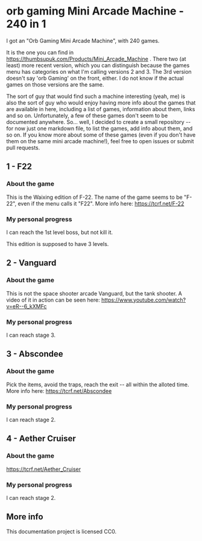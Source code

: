 # orb gaming Mini Arcade Machine - 240 in 1

I got an "Orb Gaming Mini Arcade Machine", with 240 games.

It is the one you can find in https://thumbsupuk.com/Products/Mini_Arcade_Machine . There two (at least) more recent version, which you can distinguish because the games menu has categories on what I'm calling versions 2 and 3. The 3rd version doesn't say 'orb Gaming' on the front, either. I do not know if the actual games on those versions are the same. 

The sort of guy that would find such a machine interesting (yeah, me) is also the sort of guy who would enjoy having more info about the games that are available in here, including a list of games, information about them, links and so on. Unfortunately, a few of these games don't seem to be documented anywhere. So... well, I decided to create a small repository -- for now just one markdown file, to list the games, add info about them, and so on. If you know more about some of these games (even if you don't have them on the same mini arcade machine!), feel free to open issues or submit pull requests.

##   1 - F22

### About the game

This is the Waixing edition of F-22. The name of the game seems to be "F-22", even if the menu calls it "F22". More info here: https://tcrf.net/F-22

### My personal progress

I can reach the 1st level boss, but not kill it.

This edition is supposed to have 3 levels.

##   2 - Vanguard

### About the game

This is not the space shooter arcade Vanguard, but the tank shooter. A video of it in action can be seen here: https://www.youtube.com/watch?v=eR--6_kXMFc

### My personal progress

I can reach stage 3.

##   3 - Abscondee

### About the game

Pick the items, avoid the traps, reach the exit -- all within the alloted time. More info here: https://tcrf.net/Abscondee

### My personal progress

I can reach stage 2.

##   4 - Aether Cruiser

### About the game 

https://tcrf.net/Aether_Cruiser

### My personal progress

I can reach stage 2.


## More info

This documentation project is licensed CC0.
